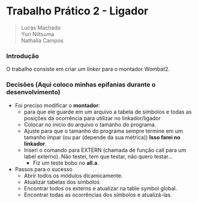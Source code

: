 # Trabalho Prático 2 - Ligador

> Lucas Machado  
> Yuri Niitsuma  
> Nathalia Campos

### Introdução

O trabalho consiste em criar um *linker* para o montador Wombat2.

### Decisões (Aqui coloco minhas epifanias durante o desenvolvimento)

- Foi preciso modificar o **montador**:
  - para que ele guarde em um arquivo a tabela de símbolos e todas as posições da ocorrência para utilizar no linkador/ligador
  - Colocar no início do arquivo o tamanho do programa.
  - Ajuste para que o tamanho do programa sempre termine em um tamanho ímpar (ou par (depende da sua métrica)) **Isso farei no linkador**.
  - Inseri o comando para EXTERN (chamada de função call para um label externo). Não testei, tem que testar, não quero testar...
    - Fiz um teste bobo no **all.a**.
- Passos para o sucesso
  - Abrir todos os módulos dicamicamente.
  - Atualizar tabelas dos símbolos
  - Encontrar todos os externs e atualizar na table symbol global.
  - Encontrar todas as ocorrências dos símbolos e atualizá-las.
